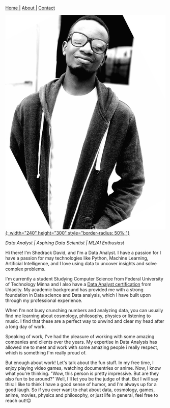 [Home |](README.md)
[About |](about.md)
[Contact](contact.md)

[![Image](image/profil.jpg){: width="240" height="300" style="border-radius: 50%;"}](image/profil.jpg)

*Data Analyst | Aspiring Data Scientist | ML/AI Enthusiast*

Hi there! I'm Shedrack David, and I'm a Data Analyst. I have a passion for I have a passion for may technologies like Python, Machine Learning, Artificial Intelligence, and I love using data to uncover insights and solve complex problems.

I'm currently a student Studying Computer Science from Federal University of Technology Minna and I also have a [Data Analyst certification](https://confirm.udacity.com/JR59H6LU) from Udacity. My academic background has provided me with a strong foundation in Data science and Data analysis, which I have built upon through my professional experience.

When I'm not busy crunching numbers and analyzing data, you can usually find me learning about cosmology, philosophy, physics or listening to music. I find that these are a perfect way to unwind and clear my head after a long day of work.

Speaking of work, I've had the pleasure of working with some amazing companies and clients over the years. My expertise in Data Analysis has allowed me to meet and work with some amazing people i really respect, which is something I'm really proud of.

But enough about work! Let's talk about the fun stuff. In my free time, I enjoy  playing video games, watching documentries or anime. 
Now, I know what you're thinking. "Wow, this person is pretty impressive. But are they also fun to be around?" Well, I'll let you be the judge of that. But I will say this: I like to think I have a good sense of humor, and I'm always up for a good laugh. So if you ever want to chat about data, cosmology, games, anime, movies, physics and philosophy, or just life in general, feel free to reach out!😊


